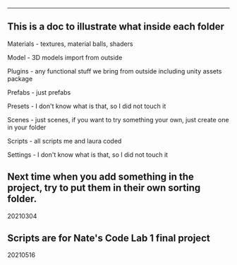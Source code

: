 --------------------------------------
This is a doc to illustrate what inside each folder
--------------------------------------
Materials - textures, material balls, shaders

Model - 3D models import from outside

Plugins - any functional stuff we bring from outside including unity assets package

Prefabs - just prefabs

Presets - I don't know what is that, so I did not touch it

Scenes - just scenes, if you want to try something your own, just create one in your folder

Scripts - all scripts me and laura coded

Settings - I don't know what is that, so I did not touch it

Next time when you add something in the project, try to put them in their own sorting folder.
----------------------------------------

20210304


Scripts are for Nate's Code Lab 1 final project 
----------------------------------------

20210516
